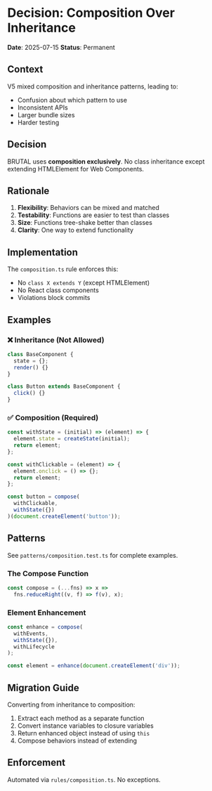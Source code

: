 # Decision: Composition Over Inheritance

**Date**: 2025-07-15
**Status**: Permanent

## Context

V5 mixed composition and inheritance patterns, leading to:
- Confusion about which pattern to use
- Inconsistent APIs
- Larger bundle sizes
- Harder testing

## Decision

BRUTAL uses **composition exclusively**. No class inheritance except extending HTMLElement for Web Components.

## Rationale

1. **Flexibility**: Behaviors can be mixed and matched
2. **Testability**: Functions are easier to test than classes
3. **Size**: Functions tree-shake better than classes
4. **Clarity**: One way to extend functionality

## Implementation

The `composition.ts` rule enforces this:
- No `class X extends Y` (except HTMLElement)
- No React class components
- Violations block commits

## Examples

### ❌ Inheritance (Not Allowed)
```typescript
class BaseComponent {
  state = {};
  render() {}
}

class Button extends BaseComponent {
  click() {}
}
```

### ✅ Composition (Required)
```typescript
const withState = (initial) => (element) => {
  element.state = createState(initial);
  return element;
};

const withClickable = (element) => {
  element.onclick = () => {};
  return element;
};

const button = compose(
  withClickable,
  withState({})
)(document.createElement('button'));
```

## Patterns

See `patterns/composition.test.ts` for complete examples.

### The Compose Function
```typescript
const compose = (...fns) => x => 
  fns.reduceRight((v, f) => f(v), x);
```

### Element Enhancement
```typescript
const enhance = compose(
  withEvents,
  withState({}),
  withLifecycle
);

const element = enhance(document.createElement('div'));
```

## Migration Guide

Converting from inheritance to composition:

1. Extract each method as a separate function
2. Convert instance variables to closure variables
3. Return enhanced object instead of using `this`
4. Compose behaviors instead of extending

## Enforcement

Automated via `rules/composition.ts`. No exceptions.